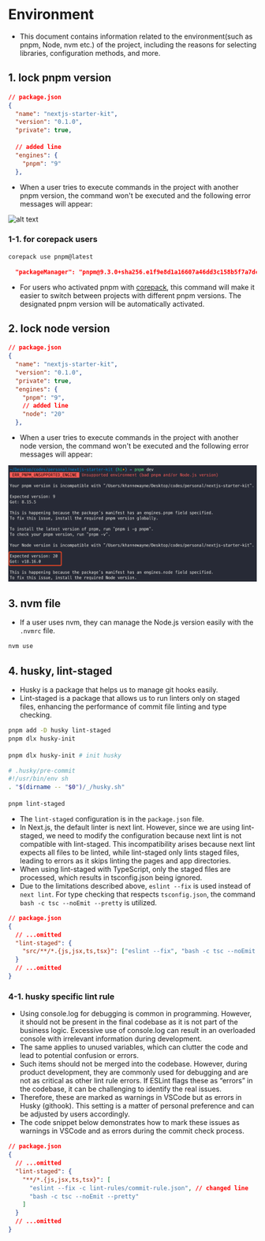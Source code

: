 # Environment

- This document contains information related to the environment(such as pnpm, Node, nvm etc.) of the project, including the reasons for selecting libraries, configuration methods, and more.

## 1. lock pnpm version

```json
// package.json
{
  "name": "nextjs-starter-kit",
  "version": "0.1.0",
  "private": true,

  // added line
  "engines": {
    "pnpm": "9"
  },
```

- When a user tries to execute commands in the project with another pnpm version, the command won't be executed and the following error messages will appear:

![alt text](<images/env/1.pnpm version lock.png>)

### 1-1. for corepack users

```bash
corepack use pnpm@latest
```

```json
  "packageManager": "pnpm@9.3.0+sha256.e1f9e8d1a16607a46dd3c158b5f7a7dc7945501d1c6222d454d63d033d1d918f"
```

- For users who activated pnpm with [corepack](https://nodejs.org/api/corepack.html), this command will make it easier to switch between projects with different pnpm versions. The designated pnpm version will be automatically activated.

## 2. lock node version

```json
// package.json
{
  "name": "nextjs-starter-kit",
  "version": "0.1.0",
  "private": true,
  "engines": {
    "pnpm": "9",
    // added line
    "node": "20"
  },
```

- When a user tries to execute commands in the project with another node version, the command won't be executed and the following error messages will appear:

![alt text](<images/env/2.node version lock.png>)

## 3. nvm file

- If a user uses nvm, they can manage the Node.js version easily with the `.nvmrc` file.

```bash
nvm use
```

## 4. husky, lint-staged

- Husky is a package that helps us to manage git hooks easily.
- Lint-staged is a package that allows us to run linters only on staged files, enhancing the performance of commit file linting and type checking.

```bash
pnpm add -D husky lint-staged
pnpm dlx husky-init

pnpm dlx husky-init # init husky
```

```bash
# .husky/pre-commit
#!/usr/bin/env sh
. "$(dirname -- "$0")/_/husky.sh"

pnpm lint-staged
```

- The `lint-staged` configuration is in the `package.json` file.
- In Next.js, the default linter is next lint. However, since we are using lint-staged, we need to modify the configuration because next lint is not compatible with lint-staged. This incompatibility arises because next lint expects all files to be linted, while lint-staged only lints staged files, leading to errors as it skips linting the pages and app directories.
- When using lint-staged with TypeScript, only the staged files are processed, which results in tsconfig.json being ignored.
- Due to the limitations described above, `eslint --fix` is used instead of `next lint`. For type checking that respects `tsconfig.json`, the command `bash -c tsc --noEmit --pretty` is utilized.

```json
// package.json
{
  // ...omitted
  "lint-staged": {
    "src/**/*.{js,jsx,ts,tsx}": ["eslint --fix", "bash -c tsc --noEmit --pretty"]
  }
  // ...omitted
}
```

### 4-1. husky specific lint rule

- Using console.log for debugging is common in programming. However, it should not be present in the final codebase as it is not part of the business logic. Excessive use of console.log can result in an overloaded console with irrelevant information during development.
- The same applies to unused variables, which can clutter the code and lead to potential confusion or errors.
- Such items should not be merged into the codebase. However, during product development, they are commonly used for debugging and are not as critical as other lint rule errors. If ESLint flags these as “errors” in the codebase, it can be challenging to identify the real issues.
- Therefore, these are marked as warnings in VSCode but as errors in Husky (githook). This setting is a matter of personal preference and can be adjusted by users accordingly.
- The code snippet below demonstrates how to mark these issues as warnings in VSCode and as errors during the commit check process.

```json
// package.json
{
  // ...omitted
  "lint-staged": {
    "**/*.{js,jsx,ts,tsx}": [
      "eslint --fix -c lint-rules/commit-rule.json", // changed line
      "bash -c tsc --noEmit --pretty"
    ]
  }
  // ...omitted
}
```
